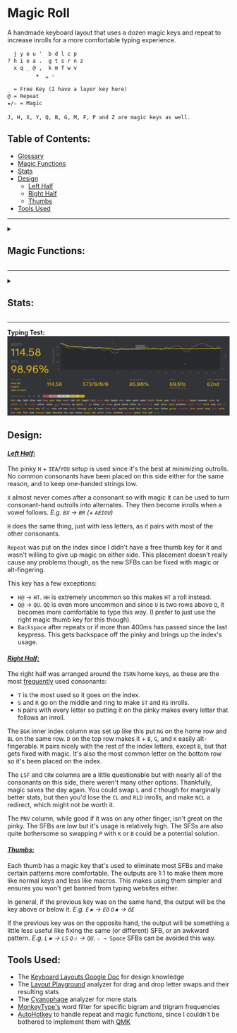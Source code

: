 # Magic Roll
A handmade keyboard layout that uses a dozen magic keys and repeat to increase inrolls for a more comfortable typing experience.
```
  j y o u '  b d l c p 
? h i e a .  g t s r n z
  x q _ @ ,  k m f w v
         ★  ␣ ☆

_ = Free Key (I have a layer key here)
@ = Repeat
★/☆ = Magic

J, H, X, Y, Q, B, G, M, F, P and Z are magic keys as well.
```
## Table of Contents:
- [Glossary](glossary.md)
- [Magic Functions](#magic-functions)
- [Stats](#stats)
- [Design](#design)
  - [Left Half](#left-half)
  - [Right Half](#right-half)
  - [Thumbs](#thumbs)
- [Tools Used](#tools-used)
---

<details>
  <summary><h2>Magic Functions:</h2></summary>
  
```
★:          ☆:          B:          J:          X:
--------     --------    --------    --------    --------
★ → Shift   --------    CB → CK     SJ → SS     ☆X → ☆L
☆★ → ␣     ★☆ → U     SB → SW     WJ → WN     @X → @A
.★ → ."     .☆ → ..     --------    -------     BX → BR
,★ → ,"     --------                            CX → CR
?★ → ?"     --------    F:          M:          DX → DW
!★ → !"     --------    --------    -------     FX → FL
@★ → @"     --------    WF → WL     FM → FL     GX → GR
"★ → "A     --------    --------    -------     KX → KT
(★ → (A     --------                            LX → LV
A★ → AU     A☆ → A.     G:         P:           MX → MB
B★ → BT     --------    --------   --------     PX → PR
--------     C☆ → CC    CG → CH    BP → BV      RX → RP
--------     D☆ → DM    SG → SC    DP → DV      SX → SP
E★ → EO     E☆ → EY     --------   --------     TX → TW
--------     F☆ → FL                            WX → WR
--------     F☆ → FL    H:         Q:           --------
--------     G☆ → GM    --------   --------
H★ → H?     H☆ → HH     BH → BL    @Q → @U      Y:
H★ → H?     H☆ → HH     LH → LL    BQ → BM      --------
I★ → IQ     I☆ → IY     DH → DR    LQ → LF      JY → JI
--------     J☆ → JO    FH → FR    WQ → WB      --------
K★ → KG     --------    KH → KN    XQ → XR
L★ → LS     L☆ → LS     LH → LL
M★ → MP     M☆ → MP     MH → MP                 Z:
N★ → NP     N☆ → NV                             --------
O★ → OE     O☆ → OX                             DZ → DT
P★ → PV     P☆ → PN                             FZ → FS
Q★ → QI     Q☆ → QU                             GZ → GT
R★ → RC     R☆ → RC                             LZ → LW
--------     S☆ → SL                            MZ → MT
--------     T☆ → TR                            RZ → RW
U★ → UA     U☆ → U,                             SZ → SF
V★ → VP     V☆ → VV                             TZ → TD 
X★ → XI     X☆ → XH
Y★ → YI     --------      
--------     --------

```

</details>

---

<details>
  <summary><h2>Stats:</h2></summary>
Without repeat or magic unless specified.

**[Layout Playground](https://oxey.dev/playground/index.html "Layout Playground"):**
![without repeat](images/without%20repeat.jpg)
**[Layout Playground](https://oxey.dev/playground/index.html "Layout Playground")** (With Repeat):
![repeat](images/repeat.jpg)
**[Cyanophage](https://cyanophage.github.io/playground.html?layout=jyou%27bdlcp-hiea.gtsrnzxq%5C%3D%2Ckmfwv%2F%3B&mode=ergo&lan=english "View on Cyanophage"):**
![cyanophage](images/cyanophage.jpg)
**[KeySolve](https://drowningnewt.github.io/keysolve-web "Keysolve"):**
![keysolve](images/keysolve.jpg)

</details>

---
**Typing Test:**
![typing test](images/typing%20test.jpg)

## Design:

#### <ins>*Left Half:*
The pinky `H` + `IEA`/`YOU` setup is used since it's the best at minimizing outrolls. No common consonants have been placed on this side either for the same reason, and to keep one-handed strings low.

`X` almost never comes after a consonant so with magic it can be used to turn consonant-hand outrolls into alternates. They then become inrolls when a vowel follows. *E.g. `BX` → `BR` (+ `AEIOU`)*

`H` does the same thing, just with less letters, as it pairs with most of the other consonants.

`Repeat` was put on the index since I didn't have a free thumb key for it and wasn't willing to give up magic on either side. This placement doesn't really cause any problems though, as the new SFBs can be fixed with magic or alt-fingering. 

This key has a few exceptions:
- `H@` → `HT`. `HH` is extremely uncommon so this makes `HT` a roll instead.
- `Q@` → `QU`. `QQ` is even more uncommon and since `U` is two rows above `Q`, it becomes more comfortable to type this way. (I prefer to just use the right magic thumb key for this though).
- `Backspace` after repeats or if more than 400ms has passed since the last keypress. This gets backspace off the pinky and brings up the index's usage.

#### <ins>*Right Half:*
The right half was arranged around the `TSRN` home keys, as these are the most [frequently](https://norvig.com/mayzner.html#:~:text=electrocardiographic%0Ainstitutionalization%09%09%20uncharacteristically-,Letter%20Counts,-Enough%20of%20words "Norvig Letter Frequency Chart") used consonants:

- `T` is the most used so it goes on the index.
- `S` and `R` go on the middle and ring to make `ST` and `RS` inrolls.
- `N` pairs with every letter so putting it on the pinky makes every letter that follows an inroll.

The `BGK` inner index column was set up like this put `NG` on the home row and `BL` on the same row. `D` on the top row makes it + `B`, `G`, and `K` easily alt-fingerable. `M` pairs nicely with the rest of the index letters, except `B`, but that gets fixed with magic. It's also the most common letter on the bottom row so it's been placed on the index.

The `LSF` and `CRW` columns are a little questionable but with nearly all of the consonants on this side, there weren't many other options. Thankfully, magic saves the day again. You could swap `L` and `C` though for marginally better stats, but then you'd lose the `CL` and `RLD` inrolls, and make `NCL` a redirect, which might not be worth it.

The `PNV` column, while good if it was on any other finger, isn't great on the pinky. The SFBs are low but it's usage is relatively high. The SFSs are also quite bothersome so swapping `P` with `K` or `B` could be a potential solution.

#### <ins>*Thumbs:*
Each thumb has a magic key that's used to eliminate most SFBs and make certain patterns more comfortable. The outputs are 1:1 to make them more like normal keys and less like macros. This makes using them simpler and ensures you won't get banned from typing websites either.

In general, if the previous key was on the same hand, the output will be the key above or below it. *E.g. `E★` → `EO` `O★` → `OE`*

If the previous key was on the opposite hand, the output will be something a little less useful like fixing the same (or different) SFB, or an awkward pattern. *E.g. `L★` → `LS` `Q☆` → `QU`*. `☆ → Space` SFBs can be avoided this way.

## Tools Used:
- The [Keyboard Layouts Google Doc](https://docs.google.com/document/d/1W0jhfqJI2ueJ2FNseR4YAFpNfsUM-_FlREHbpNGmC2o "Keyboard Layouts Google Doc") for design knowledge
- The [Layout Playground](https://oxey.dev/playground/index.html "Layout Playground") analyzer for drag and drop letter swaps and their resulting stats
- The [Cyanophage](https://cyanophage.github.io "Cyanophage Analyzer") analyzer for more stats
- [MonkeyType's](https://monkeytype.com "MonkeyType") word filter for specific bigram and trigram frequencies
- [AutoHotkey](https://www.autohotkey.com "AutoHotkey's Website") to handle repeat and magic functions, since I couldn't be bothered to implement them with [QMK](https://docs.qmk.fm/features/repeat_key "QMK Repeat/Magic Documentation")
